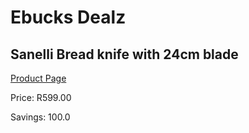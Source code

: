 
# Ebucks Dealz
## Sanelli Bread knife with 24cm blade
[Product Page](https://www.ebucks.com/web/shop/productSelected.do?prodId=1161862123&catId=714962196)

Price: R599.00

Savings: 100.0


	